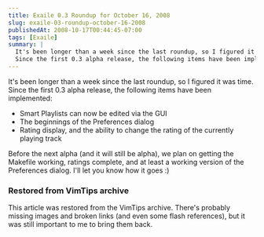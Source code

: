 ```yaml
---
title: Exaile 0.3 Roundup for October 16, 2008
slug: exaile-03-roundup-october-16-2008
publishedAt: 2008-10-17T00:44:45-07:00
tags: [Exaile]
summary: |
  It's been longer than a week since the last roundup, so I figured it was time.
  Since the first 0.3 alpha release, the following items have been implemented:
---
```

<p>It's been longer than a week since the last roundup, so I figured it was
time.  Since the first 0.3 alpha release, the following items have been
implemented:
</p>
<p>
<ul>
<li>Smart Playlists can now be edited via the GUI</li>
<li>The beginnings of the Preferences dialog</li>
<li>Rating display, and the ability to change the rating of the currently
playing track</li>
</ul>
</p>
<p>Before the next alpha (and it will still be alpha), we plan on getting the
Makefile working, ratings complete, and at least a working version of the
Preferences dialog.  I'll let you know how it goes :)</p>

<div class="restored-from-archive">
  <h3>Restored from VimTips archive</h3>
  <p>
  This article was restored from the VimTips archive. There's probably
  missing images and broken links (and even some flash references), but it
  was still important to me to bring them back.
  </p>
</div>
